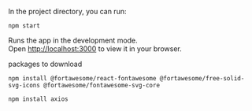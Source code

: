In the project directory, you can run:

`npm start`

Runs the app in the development mode.\
Open [http://localhost:3000](http://localhost:3000) to view it in your browser.

packages to download

`npm install @fortawesome/react-fontawesome @fortawesome/free-solid-svg-icons @fortawesome/fontawesome-svg-core`

`npm install axios`
